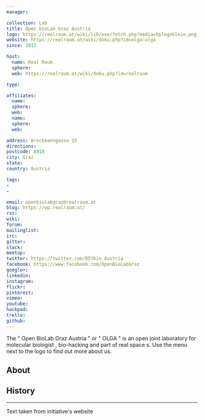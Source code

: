```yaml
---
manager:

collection: Lab
title: Open bioLab Graz Austria
logo: https://realraum.at/wiki/lib/exe/fetch.php?media=hplogoklein.png
website: https://realraum.at/wiki/doku.php?id=olga:olga
since: 2013

host:
  name: Real Raum
  sphere:
  web: https://realraum.at/wiki/doku.php?id=realraum

type:

affiliates:
  name:
  sphere:
  web:
  name:
  sphere:
  web:

address: Brockmanngasse 15
directions:
postcode: 8010
city: Graz
state:
country: Austria

tags:
-
-

email: openbiolabgraz@realraum.at
blog: https://wp.realraum.at/
rss:
wiki:
forum:
mailinglist:
irc:
gitter:
slack:
meetup:
twitter: https://twitter.com/DIYbio_Austria
facebook: https://www.facebook.com/OpenBioLabGraz
google+:
linkedin:
instagram:
flickr:
pinterest:
vimeo:
youtube:
hackpad:
trello:
github:
---
```

The " Open BioLab Graz Austria " or " OLGA " is an open joint laboratory for molecular biologist , bio-hacking and part of real space s.
Use the menu next to the logo to find out more about us.

## About

## History

---
Text taken from initiative's website
